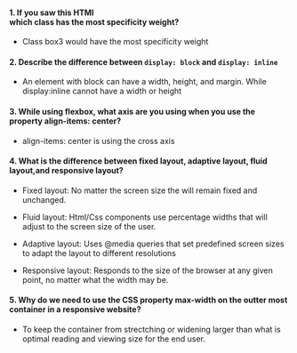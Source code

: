 #### 1. If you saw this HTMl  <div class="box box1 box2 box3"></div> which class has the most specificity weight?
- Class box3 would have the most specificity weight

#### 2. Describe the difference between `display: block` and `display: inline`
- An element with block can have a width, height, and margin. While display:inline cannot have a width or height

#### 3. While using flexbox, what axis are you using when you use the property align-items: center?
- align-items: center is using the cross axis

#### 4. What is the difference between fixed layout, adaptive layout, fluid layout,and responsive layout?
- Fixed layout: No matter the screen size the will remain fixed and unchanged.

- Fluid layout: Html/Css components use percentage widths that will adjust to the screen size of the user.

- Adaptive layout: Uses @media queries that set predefined screen sizes to adapt the layout to different resolutions

- Responsive layout: Responds to the size of the browser at any given point, no matter what the width may be.

#### 5. Why do we need to use the CSS property max-width on the outter most container in a responsive website?
- To keep the container from strectching or widening larger than what is optimal reading and viewing size for the end user.
